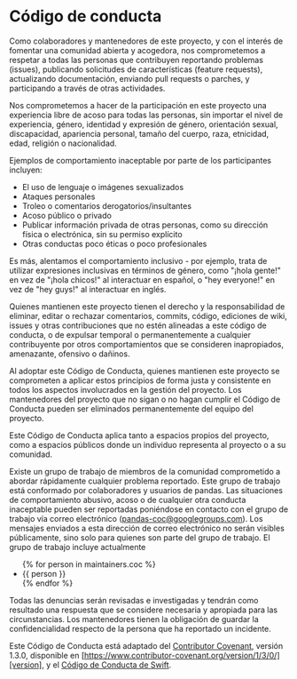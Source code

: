 # Código de conducta

Como colaboradores y mantenedores de este proyecto, y con el interés de
fomentar una comunidad abierta y acogedora, nos comprometemos a respetar a todas las personas que contribuyen reportando problemas (issues), publicando solicitudes de características (feature requests), actualizando documentación, enviando pull requests o parches, y participando a través de otras actividades.

Nos comprometemos a hacer de la participación en este proyecto una experiencia
libre de acoso para todas las personas, sin importar el nivel de experiencia, género, identidad y expresión de género, orientación sexual, discapacidad, apariencia personal,
tamaño del cuerpo, raza, etnicidad, edad, religión o nacionalidad.

Ejemplos de comportamiento inaceptable por parte de los participantes incluyen:

- El uso de lenguaje o imágenes sexualizados
- Ataques personales
- Troleo o comentarios derogatorios/insultantes
- Acoso público o privado
- Publicar información privada de otras personas, como su dirección física o electrónica, sin su permiso explícito
- Otras conductas poco éticas o poco profesionales

Es más, alentamos el comportamiento inclusivo - por ejemplo, trata de utilizar expresiones inclusivas en términos de género, como "¡hola gente!" en vez de "¡hola chicos!" al interactuar en español, o "hey everyone!" en vez de "hey guys!" al interactuar en inglés.

Quienes mantienen este proyecto tienen el derecho y la responsabilidad de eliminar, editar o rechazar comentarios, commits, código, ediciones de wiki, issues y otras contribuciones que no estén alineadas a este código de conducta, o de expulsar temporal o permanentemente a cualquier contribuyente por otros comportamientos que se consideren inapropiados, amenazante, ofensivo o dañinos.

Al adoptar este Código de Conducta, quienes mantienen este proyecto se comprometen
a aplicar estos principios de forma justa y consistente en todos los aspectos involucrados en la gestión del proyecto. Los mantenedores del proyecto que no sigan o no hagan cumplir el Código de
Conducta pueden ser eliminados permanentemente del equipo del proyecto.

Este Código de Conducta aplica tanto a espacios propios del proyecto, como a espacios públicos donde un individuo representa al proyecto o a su comunidad.

Existe un grupo de trabajo de miembros de la comunidad comprometido a abordar rápidamente cualquier problema reportado. Este grupo de trabajo está conformado por colaboradores y usuarios de pandas.
Las situaciones de comportamiento abusivo, acoso o de cualquier otra conducta inaceptable pueden ser
reportadas poniéndose en contacto con el grupo de trabajo vía correo electrónico (pandas-coc@googlegroups.com).
Los mensajes enviados a esta dirección de correo electrónico no serán visibles públicamente, sino solo para
quienes son parte del grupo de trabajo. El grupo de trabajo incluye actualmente

<ul>
    {% for person in maintainers.coc %}
    <li>{{ person }}</li>
    {% endfor %}
</ul>

Todas las denuncias serán revisadas e investigadas y tendrán como resultado una respuesta que se considere necesaria y apropiada para las circunstancias. Los mantenedores tienen la obligación de guardar la confidencialidad respecto de la persona que ha reportado un incidente.

Este Código de Conducta está adaptado del [Contributor Covenant][homepage],
versión 1.3.0, disponible en
[https://www.contributor-covenant.org/version/1/3/0/][version],
y el [Código de Conducta de Swift][swift].

[homepage]: https://www.contributor-covenant.org
[version]: https://www.contributor-covenant.org/version/1/3/0/
[swift]: https://swift.org/community/#code-of-conduct
